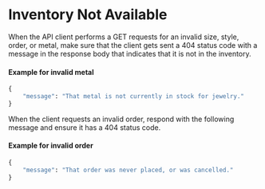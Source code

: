 # Inventory Not Available

When the API client performs a GET requests for an invalid size, style, order, or metal, make sure that the client gets sent a 404 status code with a message in the response body that indicates that it is not in the inventory.

#### Example for invalid metal

```py
{
    "message": "That metal is not currently in stock for jewelry."
}
```

When the client requests an invalid order, respond with the following message and ensure it has a 404 status code.

#### Example for invalid order

```py
{
    "message": "That order was never placed, or was cancelled."
}
```
